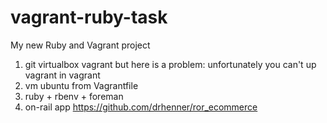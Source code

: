 # vagrant-ruby-task
My new Ruby and Vagrant project

01. git virtualbox vagrant but here is a problem: unfortunately you can't up vagrant in vagrant
2. vm ubuntu from Vagrantfile
3. ruby + rbenv + foreman
4. on-rail app https://github.com/drhenner/ror_ecommerce
